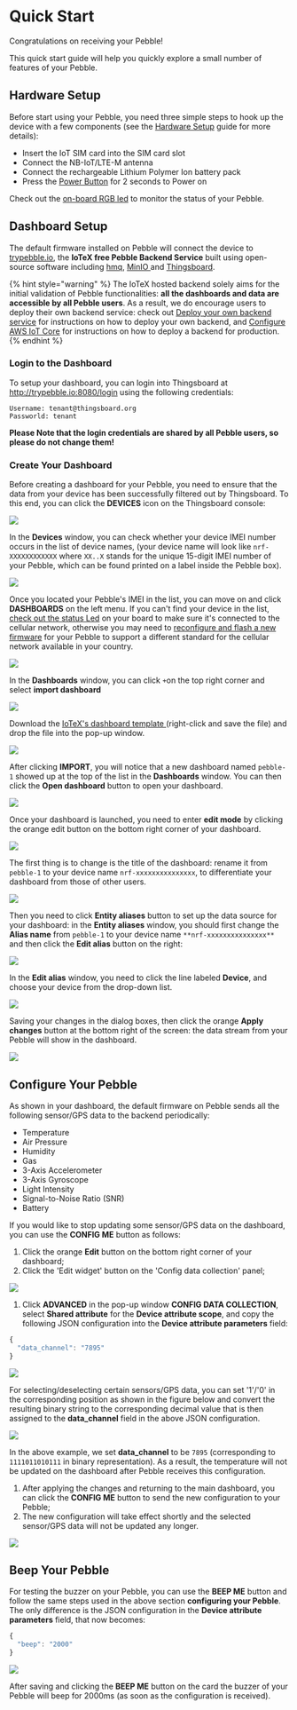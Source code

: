 # Quick Start

Congratulations on receiving your Pebble!

This quick start guide will help you quickly explore a small number of features of your Pebble.

## Hardware Setup

Before start using your Pebble, you need three simple steps to hook up the device with a few components \(see the [Hardware Setup](hardware-setup.md) guide for more details\):

* Insert the IoT SIM card into the SIM card slot
* Connect the NB-IoT/LTE-M antenna
* Connect the rechargeable Lithium Polymer Ion battery pack
* Press the [Power Button](hardware-setup.md#inserting-a-sim-card) for 2 seconds to Power on

Check out the [on-board RGB led](technical-specification.md#onboard-rgb-led) to monitor the status of your Pebble.

## Dashboard Setup

The default firmware installed on Pebble will connect the device to [trypebble.io](https://trypebble.io/), the **IoTeX free Pebble Backend Service** built using open-source software including [hmq](https://github.com/fhmq/hmq), [MinIO ](https://min.io/)and [Thingsboard](https://thingsboard.io/).

{% hint style="warning" %}
The IoTeX hosted backend solely aims for the initial validation of Pebble functionalities: **all the dashboards and data are accessible by all Pebble users**. As a result, we do encourage users to deploy their own backend service: check out [Deploy your own backend service](setup-modes/development-mode/) for instructions on how to deploy your own backend, and [Configure AWS IoT Core](setup-modes/production-mode/) for instructions on how to deploy a backend for production.
{% endhint %}

### Login to the Dashboard

To setup your dashboard, you can login into Thingsboard at http://trypebble.io:8080/login using the following credentials:

`Username: tenant@thingsboard.org`  
`Passworld: tenant`  


**Please Note that the login credentials are shared by all Pebble users, so please do not change them!**

### Create Your Dashboard

Before creating a dashboard for your Pebble, you need to ensure that the data from your device has been successfully filtered out by Thingsboard. To this end, you can click the **DEVICES** icon on the Thingsboard console:

![](http://docs-old.iotex.io/img/developer/pebble-quickstart/pebble_quick_start_guide_fig1.png)

In the **Devices** window, you can check whether your device IMEI number occurs in the list of device names, \(your device name will look like `nrf-XXXXXXXXXXXX` where `XX..X` stands for the unique 15-digit IMEI number of your Pebble, which can be found printed on a label inside the Pebble box\).

![](http://docs-old.iotex.io/img/developer/pebble-quickstart/pebble_quick_start_guide_fig2.png)

Once you located your Pebble's IMEI in the list, you can move on and click **DASHBOARDS** on the left menu. If you can't find your device in the list, [check out the status Led](technical-specification.md#onboard-rgb-led) on your board to make sure it's connected to the cellular network, otherwise you may need to [reconfigure and flash a new firmware](flashing-the-firmware/) for your Pebble to support a different standard for the cellular network available in your country.

![](http://docs-old.iotex.io/img/developer/pebble-quickstart/pebble_quick_start_guide_fig3.png)

In the **Dashboards** window, you can click `+`on the top right corner and select **import dashboard**

![](http://docs-old.iotex.io/img/developer/pebble-quickstart/pebble_quick_start_guide_fig4.png)

Download the [IoTeX's dashboard template ](https://raw.githubusercontent.com/iotexproject/pebble-backend/master/example/dashboard/pebble_template.json)\(right-click and save the file\) and drop the file into the pop-up window.

![](http://docs-old.iotex.io/img/developer/pebble-quickstart/pebble_quick_start_guide_fig5.png)

After clicking **IMPORT**, you will notice that a new dashboard named `pebble-1` showed up at the top of the list in the **Dashboards** window. You can then click the **Open dashboard** button to open your dashboard.

![](http://docs-old.iotex.io/img/developer/pebble-quickstart/pebble_quick_start_guide_fig6.png)

Once your dashboard is launched, you need to enter **edit mode** by clicking the orange edit button on the bottom right corner of your dashboard.

![](http://docs-old.iotex.io/img/developer/pebble-quickstart/pebble_quick_start_guide_fig7.png)

The first thing is to change is the title of the dashboard: rename it from `pebble-1` to your device name `nrf-xxxxxxxxxxxxxxx`, to differentiate your dashboard from those of other users.

![](http://docs-old.iotex.io/img/developer/pebble-quickstart/pebble_quick_start_guide_fig8.png)

Then you need to click **Entity aliases** button to set up the data source for your dashboard: in the **Entity aliases** window, you should first change the **Alias name** from `pebble-1` to your device name `**nrf-xxxxxxxxxxxxxxx**` and then click the **Edit alias** button on the right:

![](http://docs-old.iotex.io/img/developer/pebble-quickstart/pebble_quick_start_guide_fig9.png)

In the **Edit alias** window, you need to click the line labeled **Device**, and choose your device from the drop-down list.

![](http://docs-old.iotex.io/img/developer/pebble-quickstart/pebble_quick_start_guide_fig10.png)

Saving your changes in the dialog boxes, then click the orange **Apply changes** button at the bottom right of the screen: the data stream from your Pebble will show in the dashboard.

![](http://docs-old.iotex.io/img/developer/pebble-quickstart/pebble_quick_start_guide_fig11.png)

## Configure Your Pebble

As shown in your dashboard, the default firmware on Pebble sends all the following sensor/GPS data to the backend periodically:

* Temperature
* Air Pressure
* Humidity
* Gas
* 3-Axis Accelerometer
* 3-Axis Gyroscope
* Light Intensity
* Signal-to-Noise Ratio \(SNR\)
* Battery

If you would like to stop updating some sensor/GPS data on the dashboard, you can use the **CONFIG ME** button as follows:

1. Click the orange **Edit** button on the bottom right corner of your dashboard;
2. Click the 'Edit widget' button on the 'Config data collection' panel;

![](http://docs-old.iotex.io/img/developer/pebble-quickstart/pebble_quick_start_guide_fig12.png)

1. Click **ADVANCED** in the pop-up window **CONFIG DATA COLLECTION**, select **Shared attribute** for the **Device attribute scope**, and copy the following JSON configuration into the **Device attribute parameters** field:

```javascript
{
  "data_channel": "7895"
}
```

![](http://docs-old.iotex.io/img/developer/pebble-quickstart/pebble_quick_start_guide_fig13.png)

For selecting/deselecting certain sensors/GPS data, you can set '1'/'0' in the corresponding position as shown in the figure below and convert the resulting binary string to the corresponding decimal value that is then assigned to the **data\_channel** field in the above JSON configuration.

![](http://docs-old.iotex.io/img/developer/pebble-quickstart/pebble_quick_start_guide_fig14.png)

In the above example, we set **data\_channel** to be `7895` \(corresponding to `1111011010111` in binary representation\). As a result, the temperature will not be updated on the dashboard after Pebble receives this configuration.

1. After applying the changes and returning to the main dashboard, you can click the **CONFIG ME** button to send the new configuration to your Pebble;
2. The new configuration will take effect shortly and the selected sensor/GPS data will not be updated any longer.

![](http://docs-old.iotex.io/img/developer/pebble-quickstart/pebble_quick_start_guide_fig15.png)

## Beep Your Pebble

For testing the buzzer on your Pebble, you can use the **BEEP ME** button and follow the same steps used in the above section **configuring your Pebble**. The only difference is the JSON configuration in the **Device attribute parameters** field, that now becomes:

```javascript
{
  "beep": "2000"
}
```

![](http://docs-old.iotex.io/img/developer/pebble-quickstart/pebble_quick_start_guide_fig16.png)

After saving and clicking the **BEEP ME** button on the card the buzzer of your Pebble will beep for 2000ms \(as soon as the configuration is received\).

